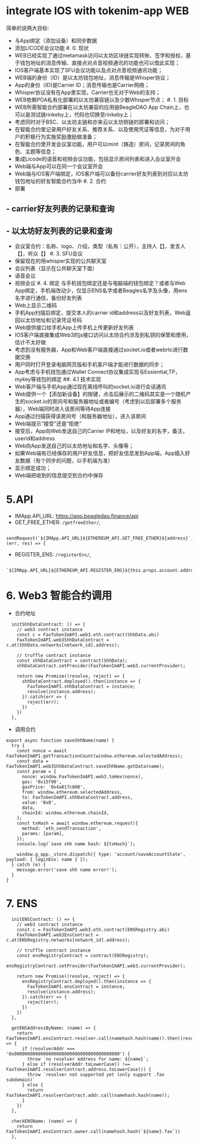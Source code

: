 # integrate IOS with tokenim-app WEB

简单的说两大目标:
- 与App绑定（添加设备）和同步数据
- 添加LICODE会议功能
#. 0. 现状
- WEB已经实现了通过metamask访问以太坊区块链实现转账、签字和授权，基于钱包地址的消息传输、直接点对点音视频通讯的功能也可以借此实现；
- IOS客户端基本实现了SFU会议功能以及点对点音视频通讯功能；
- WEB端的身份（ID）是以太坊钱包地址，消息传输是Whisper协议；
- App的身份（ID)是Carrier ID；消息传输也是Carrier网络；
- Whisper协议没有在App里实现，Carrier也无对于Web的支持；
- WEB依赖POA私有化部署的以太坊兼容链以及少数Whisper节点；
#. 1. 目标
- WEB所需智能合约部署在以太坊兼容的应用链BeagleDAO App Chain上，也可以是测试链rinkeby上，代码也切换至rinkeby上；
- 考虑同时对于BSC、以太坊主链和亦来云以太坊侧链的部署和访问；
- 在智能合约里记录用户好友关系、推荐关系、以及使用凭证等信息，为对于用户的积极行为实施奖励激励做准备；
- 在智能合约里开发会议室功能，用户可以mint（铸造）房间，记录房间的角色、主题等信息；
- 集成Licode的语音和视频会议功能，包括显示房间列表和进入会议室开会
- Web端与App可以在同一个会议室开会
- Web端与IOS客户端绑定，IOS客户端可以备份carrier好友列表到对应以太坊钱包地址的好友智能合约当中
#. 2. 合约
- 部署
## - carrier好友列表的记录和查询
## - 以太坊好友列表的记录和查询
- 会议室合约：名称、logo、介绍，类型（私有｜公开），主持人【】，发言人【】，听众【】
#. 3. SFU会议
- 保留现在的用whisper实现的公共聊天室
- 会议列表（显示在公共聊天室下面）
- 语音会议
- 视频会议
#. 4. 绑定
与手机钱包绑定还是与电脑端的钱包绑定？或者与Web App绑定，手机端改动少，仅显示ENS名字或者Beagles名字及头像，用ens名字进行通信，备份好友列表
- Web上显示二维码
- 手机App扫描后绑定，提交本人的carrier id和address以及好友列表，Web返回以太坊地址和记录凭证号码
- Web提供接口给手机App上传手机上传更新好友列表
- IOS客户端直接集成Web3的js接口访问以太坊合约涉及到私钥的保管和使用，估计不太好做
- 考虑到没有服务器，App和Web客户端直接通过socket.io或者webrtc进行数据交换
- 用户同时打开登录电脑网页版和手机客户端才能进行数据的同步；
- App考虑与手机钱包通过Wallet Connect协议集成实现与Essiential,TP，mykey等钱包的绑定
##. 4.1 技术实现
- Web客户端与手机App通过现在离线呼叫的socket.io进行会话通讯
- Web提供一个【添加新设备】的按键，点击后展示的二维码其实是一个随机产生的socket.io的房间号和服务器地址或者编号（考虑到以后部署多个服务器），Web端同时进入该房间等待App连接
- App通过扫描获得该房间号（和服务器地址），进入该房间
- Web端提示“接受”还是“拒绝”
- 接受后，App向Web发送自己的Carrier IP和地址，以及好友的名字，备注，userid和address
- Web向App发送自己的以太坊地址和名字、头像等；
- 如果Web端有已经保存的用户好友信息，把好友信息发到App端，App插入好友数据（有个同步的问题，以手机端为准）
- 显示绑定成功；
- Web端把收到的信息提交到合约中保存

# 5.API
- IMApp.API_URL: https://app.beagledao.finance/api
-  GET_FREE_ETHER: `/getfreeEther/`,
```
      sendRequest(`${IMApp.API_URL}${ETHEREUM_API.GET_FREE_ETHER}${address}`, (err, res) => {

```
-  REGISTER_ENS: `/registerEns/`,
```
      `${IMApp.API_URL}${ETHEREUM_API.REGISTER_ENS}${this.props.account.address}/${nameValue}`,
```

# 6. Web3 智能合约调用
- 合约地址
```
  initShhDataContract: () => {
    // web3 contract instance
    const c = FaxTokenImAPI.web3.eth.contract(ShhData.abi)
    FaxTokenImAPI.web3ShhDataContract = c.at(ShhData.networks[network_id].address);

    // truffle contract instance
    const shhDataContract = contract(ShhData);
    shhDataContract.setProvider(FaxTokenImAPI.web3.currentProvider);

    return new Promise((resolve, reject) => {
      shhDataContract.deployed().then(instance => {
        FaxTokenImAPI.shhDataContract = instance;
        resolve(instance.address);
      }).catch(err => {
        reject(err);
      })
    })
  },

```
- 调用合约
```
export async function saveShhName(name) {
  try {
    const nonce = await FaxTokenImAPI.getTransactionCount(window.ethereum.selectedAddress);
    const data = FaxTokenImAPI.web3ShhDataContract.saveShhName.getData(name);
    const param = {
      nonce: window.FaxTokenImAPI.web3.toHex(nonce),
      gas: '0x15f90',
      gasPrice: '0x4a817c800',
      from: window.ethereum.selectedAddress,
      to: FaxTokenImAPI.shhDataContract.address,
      value: '0x0',
      data,
      chainId: window.ethereum.chainId,
    };
    const txHash = await window.ethereum.request({
      method: 'eth_sendTransaction',
      params: [param],
    });
    console.log(`save shh name hash: ${txHash}`);

    window.g_app._store.dispatch({ type: 'account/saveAccountState', payload: { loginEns: name } });
  } catch (e) {
    message.error('save shh name error!');
  }
}
```
# 7. ENS
```
  initENSContract: () => {
    // web3 contract instance
    const c = FaxTokenImAPI.web3.eth.contract(ENSRegistry.abi)
    FaxTokenImAPI.web3EnsContract = c.at(ENSRegistry.networks[network_id].address);

    // truffle contract instance
    const ensRegistryContract = contract(ENSRegistry);
    ensRegistryContract.setProvider(FaxTokenImAPI.web3.currentProvider);

    return new Promise((resolve, reject) => {
      ensRegistryContract.deployed().then(instance => {
        FaxTokenImAPI.ensContract = instance;
        resolve(instance.address);
      }).catch(err => {
        reject(err);
      })
    })
  },

  getENSAddressByName: (name) => {
    return FaxTokenImAPI.ensContract.resolver.call(namehash.hash(name)).then((resolverAddr) => {
      if (resolverAddr === '0x0000000000000000000000000000000000000000') {
        throw `no resolver address for name: ${name}`;
      } else if (resolverAddr.toLowerCase() !== FaxTokenImAPI.resolverContract.address.toLowerCase()) {
        throw `resolver not supported yet (only support .fax subdomain)`
      } else {
        return FaxTokenImAPI.resolverContract.addr.call(namehash.hash(name));
      }
    })
  },

  checkENSName: (name) => {
    return FaxTokenImAPI.ensContract.owner.call(namehash.hash(`${name}.fax`))
  },
```
